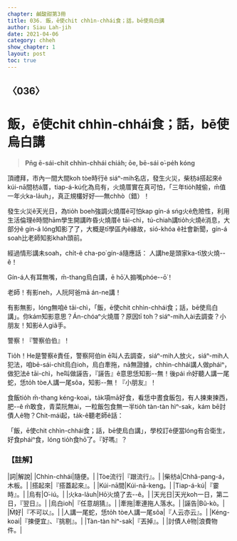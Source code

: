 ```yaml
---
chapter: 鹹酸甜第3冊
title: 036. 飯，ē使chit chhìn-chhái食；話，bē使烏白講
author: Siau Lah-jih
date: 2021-04-06
category: chheh
show_chapter: 1
layout: post
toc: true
---
```


## 〈036〉
# 飯，ē使chit chhìn-chhái食；話，bē使烏白講
> **Pn̄g ē-sái-chit chhìn-chhái chia̍h; ōe, bē-sái o͘-pe̍h kóng**
 
頂禮拜，市內一間大間koh tòe時行ê siáⁿ-mih名店，發生火災，柴枋á搭起來ê kúi-nā間枋á厝，tiap-á-kú化為烏有，火燒厝實在真可怕，「三年tio̍h賊偷，m̄值一年火ka-la̍uh」，真正規欉好好──無chhò（錯）！

發生火災ê天光日，為tio̍h boeh強調火燒厝ê可怕kap gín-á sńg火ê危險性，利用生活倫理ê時間hām學生開講昨昏火燒厝ê tāi-chì，tú-chiah講tio̍h火燒ê消息，大部分ê gín-á lóng知影了了，大概是tī學區內ê緣故，sió-khóa ê社會新聞，gín-á soah比老師知影khah頭前。

經過情形講未soah，chi̍t-ê cha-po͘ gín-á隨應話：
人講he是頭家ka-tī放火燒--ê！

Gín-á人有耳無嘴，m̄-thang烏白講，ē hō͘人搧嘴phóe--ō͘！

老師！有影neh，人阮阿爸mā án-ne講！

有影無影，lóng無咱ê tāi-chì，「飯，ē使chit chhìn-chhái食；話，bē使烏白講」。你kám知影意思？Án-chóaⁿ火燒厝？原因tī toh？siáⁿ-mih人ài去調查？小朋友！知影ê人giâ手。

警察！『警察伯伯』！

Tio̍h！He是警察ê責任，警察阿伯in ē叫人去調查，siáⁿ-mih人放火，siáⁿ-mih人犯法，咱bē-sái-chit烏白ioh，烏白牽拖，nā無證據，chhìn-chhái講人做pháiⁿ，做犯法ê tāi-chì，he叫做誣告，『誣告』ê意思恁知影--無！後pái m̄好聽人講一尾蛇，恁to̍h tòe人講一尾sôa，知影--無！『小朋友』！

食飯tio̍h m̄-thang kéng-koai，ta̍k項mā好食，看恁中晝食飯包，有人揀東揀西，肥--ê m̄敢食，青菜阮無ài，一粒飯包食無一半tio̍h tàn-tàn hìⁿ-sak，kám bē討債人ê物？Chit-mái起，ta̍k-ê聽老師ê話：

「飯，ē使chit chhìn-chhái食；話，bē使烏白講」，學校訂ê便當lóng有合衛生，好食pháiⁿ食，lóng tio̍h食hō͘了。『好嗎』？

 
### 【註解】

|詞|解說|
|Chhìn-chhái|隨便。|
|Tòe流行|『跟流行』。|
|柴枋á|Chhâ-pang-á，木板。|
|搭起來|『搭蓋起來』。|
|Kúi-nā間|Kúi-nā-keng。|
|Tiap-á-kú|『霎時』。|
|烏有|O͘-iú。|
|火ka-la̍uh|Hō͘火燒了去--ê。|
|天光日|天光koh一日，第二日，『翌日』。|
|烏白ioh|『任意胡猜』。|
|牽拖|牽連拖人落水。|
|誣告|Bû-kò。|
|M̄好|『不可以』。|
|人講一尾蛇，恁to̍h tòe人講一尾sôa|『人云亦云』。|
|Kéng-koai|『揀便宜』、『挑剔』。|
|Tàn-tàn hìⁿ-sak|『丟掉』。|
|討債人ê物|浪費物件。|
